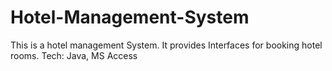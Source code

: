 # Hotel-Management-System
This is a hotel management System. 
It provides Interfaces for booking hotel rooms.
	Tech: Java, MS Access 
